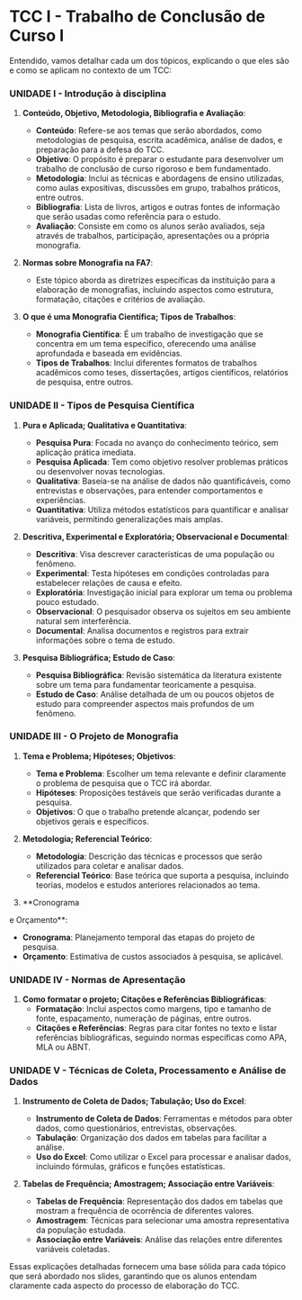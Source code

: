 # TCC I - Trabalho de Conclusão de Curso I

Entendido, vamos detalhar cada um dos tópicos, explicando o que eles são e como se aplicam no contexto de um TCC:

### UNIDADE I - Introdução à disciplina

1. **Conteúdo, Objetivo, Metodologia, Bibliografia e Avaliação**:
   - **Conteúdo**: Refere-se aos temas que serão abordados, como metodologias de pesquisa, escrita acadêmica, análise de dados, e preparação para a defesa do TCC.
   - **Objetivo**: O propósito é preparar o estudante para desenvolver um trabalho de conclusão de curso rigoroso e bem fundamentado.
   - **Metodologia**: Inclui as técnicas e abordagens de ensino utilizadas, como aulas expositivas, discussões em grupo, trabalhos práticos, entre outros.
   - **Bibliografia**: Lista de livros, artigos e outras fontes de informação que serão usadas como referência para o estudo.
   - **Avaliação**: Consiste em como os alunos serão avaliados, seja através de trabalhos, participação, apresentações ou a própria monografia.

2. **Normas sobre Monografia na FA7**:
   - Este tópico aborda as diretrizes específicas da instituição para a elaboração de monografias, incluindo aspectos como estrutura, formatação, citações e critérios de avaliação.

3. **O que é uma Monografia Científica; Tipos de Trabalhos**:
   - **Monografia Científica**: É um trabalho de investigação que se concentra em um tema específico, oferecendo uma análise aprofundada e baseada em evidências.
   - **Tipos de Trabalhos**: Inclui diferentes formatos de trabalhos acadêmicos como teses, dissertações, artigos científicos, relatórios de pesquisa, entre outros.

### UNIDADE II - Tipos de Pesquisa Científica

1. **Pura e Aplicada; Qualitativa e Quantitativa**:
   - **Pesquisa Pura**: Focada no avanço do conhecimento teórico, sem aplicação prática imediata.
   - **Pesquisa Aplicada**: Tem como objetivo resolver problemas práticos ou desenvolver novas tecnologias.
   - **Qualitativa**: Baseia-se na análise de dados não quantificáveis, como entrevistas e observações, para entender comportamentos e experiências.
   - **Quantitativa**: Utiliza métodos estatísticos para quantificar e analisar variáveis, permitindo generalizações mais amplas.

2. **Descritiva, Experimental e Exploratória; Observacional e Documental**:
   - **Descritiva**: Visa descrever características de uma população ou fenômeno.
   - **Experimental**: Testa hipóteses em condições controladas para estabelecer relações de causa e efeito.
   - **Exploratória**: Investigação inicial para explorar um tema ou problema pouco estudado.
   - **Observacional**: O pesquisador observa os sujeitos em seu ambiente natural sem interferência.
   - **Documental**: Analisa documentos e registros para extrair informações sobre o tema de estudo.

3. **Pesquisa Bibliográfica; Estudo de Caso**:
   - **Pesquisa Bibliográfica**: Revisão sistemática da literatura existente sobre um tema para fundamentar teoricamente a pesquisa.
   - **Estudo de Caso**: Análise detalhada de um ou poucos objetos de estudo para compreender aspectos mais profundos de um fenômeno.

### UNIDADE III - O Projeto de Monografia

1. **Tema e Problema; Hipóteses; Objetivos**:
   - **Tema e Problema**: Escolher um tema relevante e definir claramente o problema de pesquisa que o TCC irá abordar.
   - **Hipóteses**: Proposições testáveis que serão verificadas durante a pesquisa.
   - **Objetivos**: O que o trabalho pretende alcançar, podendo ser objetivos gerais e específicos.

2. **Metodologia; Referencial Teórico**:
   - **Metodologia**: Descrição das técnicas e processos que serão utilizados para coletar e analisar dados.
   - **Referencial Teórico**: Base teórica que suporta a pesquisa, incluindo teorias, modelos e estudos anteriores relacionados ao tema.

3. **Cronograma

 e Orçamento**:
   - **Cronograma**: Planejamento temporal das etapas do projeto de pesquisa.
   - **Orçamento**: Estimativa de custos associados à pesquisa, se aplicável.

### UNIDADE IV - Normas de Apresentação

1. **Como formatar o projeto; Citações e Referências Bibliográficas**:
   - **Formatação**: Inclui aspectos como margens, tipo e tamanho de fonte, espaçamento, numeração de páginas, entre outros.
   - **Citações e Referências**: Regras para citar fontes no texto e listar referências bibliográficas, seguindo normas específicas como APA, MLA ou ABNT.

### UNIDADE V - Técnicas de Coleta, Processamento e Análise de Dados

1. **Instrumento de Coleta de Dados; Tabulação; Uso do Excel**:
   - **Instrumento de Coleta de Dados**: Ferramentas e métodos para obter dados, como questionários, entrevistas, observações.
   - **Tabulação**: Organização dos dados em tabelas para facilitar a análise.
   - **Uso do Excel**: Como utilizar o Excel para processar e analisar dados, incluindo fórmulas, gráficos e funções estatísticas.

2. **Tabelas de Frequência; Amostragem; Associação entre Variáveis**:
   - **Tabelas de Frequência**: Representação dos dados em tabelas que mostram a frequência de ocorrência de diferentes valores.
   - **Amostragem**: Técnicas para selecionar uma amostra representativa da população estudada.
   - **Associação entre Variáveis**: Análise das relações entre diferentes variáveis coletadas.

Essas explicações detalhadas fornecem uma base sólida para cada tópico que será abordado nos slides, garantindo que os alunos entendam claramente cada aspecto do processo de elaboração do TCC.
